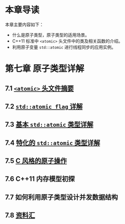﻿# 本章导读 #

本章主要内容如下：

- 什么是原子类型，原子类型的适用场景。
- C++11 标准中 `<atomic>` 头文件中的类及相关函数的介绍。
- 利用原子变量 `std::atomic` 进行线程同步的应用实例。

# 第七章 原子类型详解 #

## 7.1 [`<atomic>` 头文件摘要](https://github.com/forhappy/A-Detailed-Cplusplus-Concurrency-Tutorial/blob/master/zh/chapter7-Atomic/7.1%20Atomic-header-synopsis.md) ##

## 7.2 [`std::atomic_flag` 详解](https://github.com/forhappy/A-Detailed-Cplusplus-Concurrency-Tutorial/blob/master/zh/chapter7-Atomic/7.2%20Atomic-flag-tutorial.md) ##

## 7.3 [基本 `std::atomic` 类型详解](https://github.com/forhappy/A-Detailed-Cplusplus-Concurrency-Tutorial/blob/master/zh/chapter7-Atomic/7.3%20Atomic-tutorial.md) ##

## 7.4 [特化的 `std::atomic` 类型详解](https://github.com/forhappy/A-Detailed-Cplusplus-Concurrency-Tutorial/blob/master/zh/chapter7-Atomic/7.4%20Atomic-tutorial2.md) ##

## 7.5 [C 风格的原子操作](https://github.com/forhappy/A-Detailed-Cplusplus-Concurrency-Tutorial/blob/master/zh/chapter7-Atomic/7.5%20C-style-atomic.md) ##

## 7.6 C++11 内存模型初探 ##

## 7.7 如何利用原子类型设计并发数据结构 ##

## 7.8 [资料汇](https://github.com/forhappy/A-Detailed-Cplusplus-Concurrency-Tutorial/blob/master/zh/chapter7-Atomic/web-resources.md) ##